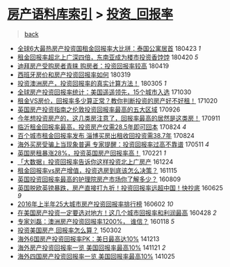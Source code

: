 [房产语料库索引](../../README.md)  > [投资_回报率](投资_回报率.md)
====
> [back](../README.md)

- [全球6大最热房产投资国租金回报率大比拼：泰国公寓居首](http://jkwz.applinzi.com/ittc/7095322980609688582.html#%E5%85%A8%E7%90%836%E5%A4%A7%E6%9C%80%E7%83%AD%E6%88%BF%E4%BA%A7%E6%8A%95%E8%B5%84%E5%9B%BD%E7%A7%9F%E9%87%91%E5%9B%9E%E6%8A%A5%E7%8E%87%E5%A4%A7%E6%AF%94%E6%8B%BC%EF%BC%9A%E6%B3%B0%E5%9B%BD%E5%85%AC%E5%AF%93%E5%B1%85%E9%A6%96) 180423 *1* 
- [租金回报率超北上广深四倍，东南亚成为楼市投资香饽饽](http://jkwz.applinzi.com/ittc/7094120245432419338.html#%E7%A7%9F%E9%87%91%E5%9B%9E%E6%8A%A5%E7%8E%87%E8%B6%85%E5%8C%97%E4%B8%8A%E5%B9%BF%E6%B7%B1%E5%9B%9B%E5%80%8D%EF%BC%8C%E4%B8%9C%E5%8D%97%E4%BA%9A%E6%88%90%E4%B8%BA%E6%A5%BC%E5%B8%82%E6%8A%95%E8%B5%84%E9%A6%99%E9%A5%BD%E9%A5%BD) 180420 *5* 
- [迪拜房产受购房者青睐 购房者：投资回报率较高](http://jkwz.applinzi.com/ittc/7093720438633137169.html#%E8%BF%AA%E6%8B%9C%E6%88%BF%E4%BA%A7%E5%8F%97%E8%B4%AD%E6%88%BF%E8%80%85%E9%9D%92%E7%9D%90+%E8%B4%AD%E6%88%BF%E8%80%85%EF%BC%9A%E6%8A%95%E8%B5%84%E5%9B%9E%E6%8A%A5%E7%8E%87%E8%BE%83%E9%AB%98) 180419  
- [西班牙房价和房产投资回报率如何](http://jkwz.applinzi.com/ittc/7082199675988083719.html#%E8%A5%BF%E7%8F%AD%E7%89%99%E6%88%BF%E4%BB%B7%E5%92%8C%E6%88%BF%E4%BA%A7%E6%8A%95%E8%B5%84%E5%9B%9E%E6%8A%A5%E7%8E%87%E5%A6%82%E4%BD%95) 180319  
- [投资澳洲房产，投资回报率的真实计算方法！](http://jkwz.applinzi.com/ittc/7076920561370661894.html#%E6%8A%95%E8%B5%84%E6%BE%B3%E6%B4%B2%E6%88%BF%E4%BA%A7%EF%BC%8C%E6%8A%95%E8%B5%84%E5%9B%9E%E6%8A%A5%E7%8E%87%E7%9A%84%E7%9C%9F%E5%AE%9E%E8%AE%A1%E7%AE%97%E6%96%B9%E6%B3%95%EF%BC%81) 180305 *1* 
- [全球房产投资回报率统计：美国遥遥领先，15个城市入选](http://jkwz.applinzi.com/ittc/7030194214443418641.html#%E5%85%A8%E7%90%83%E6%88%BF%E4%BA%A7%E6%8A%95%E8%B5%84%E5%9B%9E%E6%8A%A5%E7%8E%87%E7%BB%9F%E8%AE%A1%EF%BC%9A%E7%BE%8E%E5%9B%BD%E9%81%A5%E9%81%A5%E9%A2%86%E5%85%88%EF%BC%8C15%E4%B8%AA%E5%9F%8E%E5%B8%82%E5%85%A5%E9%80%89) 171030  
- [租金VS房价，回报率多少算正常？教你判断投资的房产好不好租！](http://jkwz.applinzi.com/ittc/7026610197592802321.html#%E7%A7%9F%E9%87%91VS%E6%88%BF%E4%BB%B7%EF%BC%8C%E5%9B%9E%E6%8A%A5%E7%8E%87%E5%A4%9A%E5%B0%91%E7%AE%97%E6%AD%A3%E5%B8%B8%EF%BC%9F%E6%95%99%E4%BD%A0%E5%88%A4%E6%96%AD%E6%8A%95%E8%B5%84%E7%9A%84%E6%88%BF%E4%BA%A7%E5%A5%BD%E4%B8%8D%E5%A5%BD%E7%A7%9F%EF%BC%81) 171020  
- [英国房产投资指南之伦敦投资回报率最高的五大区域](http://jkwz.applinzi.com/ittc/7017571880209482768.html#%E8%8B%B1%E5%9B%BD%E6%88%BF%E4%BA%A7%E6%8A%95%E8%B5%84%E6%8C%87%E5%8D%97%E4%B9%8B%E4%BC%A6%E6%95%A6%E6%8A%95%E8%B5%84%E5%9B%9E%E6%8A%A5%E7%8E%87%E6%9C%80%E9%AB%98%E7%9A%84%E4%BA%94%E5%A4%A7%E5%8C%BA%E5%9F%9F) 170926  
- [今年想投资房产的，这几类房注意了，回报率最高的居然是这类房！](http://jkwz.applinzi.com/ittc/7012168466277336080.html#%E4%BB%8A%E5%B9%B4%E6%83%B3%E6%8A%95%E8%B5%84%E6%88%BF%E4%BA%A7%E7%9A%84%EF%BC%8C%E8%BF%99%E5%87%A0%E7%B1%BB%E6%88%BF%E6%B3%A8%E6%84%8F%E4%BA%86%EF%BC%8C%E5%9B%9E%E6%8A%A5%E7%8E%87%E6%9C%80%E9%AB%98%E7%9A%84%E5%B1%85%E7%84%B6%E6%98%AF%E8%BF%99%E7%B1%BB%E6%88%BF%EF%BC%81) 170911  
- [临沂租金回报率最高，投资房产仅需28.5年即可回本](http://jkwz.applinzi.com/ittc/7005417006193706001.html#%E4%B8%B4%E6%B2%82%E7%A7%9F%E9%87%91%E5%9B%9E%E6%8A%A5%E7%8E%87%E6%9C%80%E9%AB%98%EF%BC%8C%E6%8A%95%E8%B5%84%E6%88%BF%E4%BA%A7%E4%BB%85%E9%9C%8028.5%E5%B9%B4%E5%8D%B3%E5%8F%AF%E5%9B%9E%E6%9C%AC) 170824 *4* 
- [百个城市租金回报率发布 淄博买房出租收回投资需38.7年](http://jkwz.applinzi.com/ittc/7005184603860763408.html#%E7%99%BE%E4%B8%AA%E5%9F%8E%E5%B8%82%E7%A7%9F%E9%87%91%E5%9B%9E%E6%8A%A5%E7%8E%87%E5%8F%91%E5%B8%83+%E6%B7%84%E5%8D%9A%E4%B9%B0%E6%88%BF%E5%87%BA%E7%A7%9F%E6%94%B6%E5%9B%9E%E6%8A%95%E8%B5%84%E9%9C%8038.7%E5%B9%B4) 170824  
- [海外买房受骗上当现象普遍 专家提醒：投资回报率过高不靠谱](http://jkwz.applinzi.com/ittc/6966348092445033477.html#%E6%B5%B7%E5%A4%96%E4%B9%B0%E6%88%BF%E5%8F%97%E9%AA%97%E4%B8%8A%E5%BD%93%E7%8E%B0%E8%B1%A1%E6%99%AE%E9%81%8D+%E4%B8%93%E5%AE%B6%E6%8F%90%E9%86%92%EF%BC%9A%E6%8A%95%E8%B5%84%E5%9B%9E%E6%8A%A5%E7%8E%87%E8%BF%87%E9%AB%98%E4%B8%8D%E9%9D%A0%E8%B0%B1) 170511 *4* 
- [英国房租暴涨28%，投资英国房产回报率高！](http://jkwz.applinzi.com/ittc/6937095788416205829.html#%E8%8B%B1%E5%9B%BD%E6%88%BF%E7%A7%9F%E6%9A%B4%E6%B6%A828%25%EF%BC%8C%E6%8A%95%E8%B5%84%E8%8B%B1%E5%9B%BD%E6%88%BF%E4%BA%A7%E5%9B%9E%E6%8A%A5%E7%8E%87%E9%AB%98%EF%BC%81) 170221 *1* 
- [「大数据」投资回报率告诉你这样投资北上广房产](http://jkwz.applinzi.com/ittc/6915262158719157253.html#%E3%80%8C%E5%A4%A7%E6%95%B0%E6%8D%AE%E3%80%8D%E6%8A%95%E8%B5%84%E5%9B%9E%E6%8A%A5%E7%8E%87%E5%91%8A%E8%AF%89%E4%BD%A0%E8%BF%99%E6%A0%B7%E6%8A%95%E8%B5%84%E5%8C%97%E4%B8%8A%E5%B9%BF%E6%88%BF%E4%BA%A7) 161224  
- [租金回报率vs房产增值，投资选房到底该怎么决策？](http://jkwz.applinzi.com/ittc/6900815834095551493.html#%E7%A7%9F%E9%87%91%E5%9B%9E%E6%8A%A5%E7%8E%87vs%E6%88%BF%E4%BA%A7%E5%A2%9E%E5%80%BC%EF%BC%8C%E6%8A%95%E8%B5%84%E9%80%89%E6%88%BF%E5%88%B0%E5%BA%95%E8%AF%A5%E6%80%8E%E4%B9%88%E5%86%B3%E7%AD%96%EF%BC%9F) 161115  
- [英国投资回报率最高的护理院房产市场你了解多少？](http://jkwz.applinzi.com/ittc/6864347863479485445.html#%E8%8B%B1%E5%9B%BD%E6%8A%95%E8%B5%84%E5%9B%9E%E6%8A%A5%E7%8E%87%E6%9C%80%E9%AB%98%E7%9A%84%E6%8A%A4%E7%90%86%E9%99%A2%E6%88%BF%E4%BA%A7%E5%B8%82%E5%9C%BA%E4%BD%A0%E4%BA%86%E8%A7%A3%E5%A4%9A%E5%B0%91%EF%BC%9F) 160809  
- [英国脱欧英镑暴跌，房产直接打九折！投资回报率远超中国！快抄底](http://jkwz.applinzi.com/ittc/6847703667108742149.html#%E8%8B%B1%E5%9B%BD%E8%84%B1%E6%AC%A7%E8%8B%B1%E9%95%91%E6%9A%B4%E8%B7%8C%EF%BC%8C%E6%88%BF%E4%BA%A7%E7%9B%B4%E6%8E%A5%E6%89%93%E4%B9%9D%E6%8A%98%EF%BC%81%E6%8A%95%E8%B5%84%E5%9B%9E%E6%8A%A5%E7%8E%87%E8%BF%9C%E8%B6%85%E4%B8%AD%E5%9B%BD%EF%BC%81%E5%BF%AB%E6%8A%84%E5%BA%95) 160625 *9* 
- [2016年上半年25大城市房产投资回报率排行榜](http://jkwz.applinzi.com/ittc/6839150664634336261.html#2016%E5%B9%B4%E4%B8%8A%E5%8D%8A%E5%B9%B425%E5%A4%A7%E5%9F%8E%E5%B8%82%E6%88%BF%E4%BA%A7%E6%8A%95%E8%B5%84%E5%9B%9E%E6%8A%A5%E7%8E%87%E6%8E%92%E8%A1%8C%E6%A6%9C) 160602 *10* 
- [在美国房产投资一定要选对地方！这几个城市回报率和利润最高](http://jkwz.applinzi.com/ittc/6826103346527994885.html#%E5%9C%A8%E7%BE%8E%E5%9B%BD%E6%88%BF%E4%BA%A7%E6%8A%95%E8%B5%84%E4%B8%80%E5%AE%9A%E8%A6%81%E9%80%89%E5%AF%B9%E5%9C%B0%E6%96%B9%EF%BC%81%E8%BF%99%E5%87%A0%E4%B8%AA%E5%9F%8E%E5%B8%82%E5%9B%9E%E6%8A%A5%E7%8E%87%E5%92%8C%E5%88%A9%E6%B6%A6%E6%9C%80%E9%AB%98) 160428 *2* 
- [专家刘磊：澳洲房产投资回报率1200%， 谁信？](http://jkwz.applinzi.com/ittc/6788596237423100933.html#%E4%B8%93%E5%AE%B6%E5%88%98%E7%A3%8A%EF%BC%9A%E6%BE%B3%E6%B4%B2%E6%88%BF%E4%BA%A7%E6%8A%95%E8%B5%84%E5%9B%9E%E6%8A%A5%E7%8E%871200%25%EF%BC%8C+%E8%B0%81%E4%BF%A1%EF%BC%9F) 160118 *5* 
- [投资美国房产,回报率怎么算？](http://jkwz.applinzi.com/ittc/547650611393393049.html#%E6%8A%95%E8%B5%84%E7%BE%8E%E5%9B%BD%E6%88%BF%E4%BA%A7%2C%E5%9B%9E%E6%8A%A5%E7%8E%87%E6%80%8E%E4%B9%88%E7%AE%97%EF%BC%9F) 150302  
- [海外6国房产投资回报率PK：美日最高达10%](http://jkwz.applinzi.com/ittc/547650611383056881.html#%E6%B5%B7%E5%A4%966%E5%9B%BD%E6%88%BF%E4%BA%A7%E6%8A%95%E8%B5%84%E5%9B%9E%E6%8A%A5%E7%8E%87PK%EF%BC%9A%E7%BE%8E%E6%97%A5%E6%9C%80%E9%AB%98%E8%BE%BE10%25) 141213  
- [海外房产投资回报率一览 美国回报率最高10%](http://jkwz.applinzi.com/ittc/547650611381653198.html#%E6%B5%B7%E5%A4%96%E6%88%BF%E4%BA%A7%E6%8A%95%E8%B5%84%E5%9B%9E%E6%8A%A5%E7%8E%87%E4%B8%80%E8%A7%88+%E7%BE%8E%E5%9B%BD%E5%9B%9E%E6%8A%A5%E7%8E%87%E6%9C%80%E9%AB%9810%25) 141121 *2* 
- [海外四国房产投资回报率一览 美国回报率最高10%](http://jkwz.applinzi.com/ittc/547650611378540693.html#%E6%B5%B7%E5%A4%96%E5%9B%9B%E5%9B%BD%E6%88%BF%E4%BA%A7%E6%8A%95%E8%B5%84%E5%9B%9E%E6%8A%A5%E7%8E%87%E4%B8%80%E8%A7%88+%E7%BE%8E%E5%9B%BD%E5%9B%9E%E6%8A%A5%E7%8E%87%E6%9C%80%E9%AB%9810%25) 141025  
